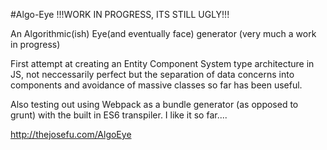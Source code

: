 #Algo-Eye !!!WORK IN PROGRESS, ITS STILL UGLY!!!

An Algorithmic(ish) Eye(and eventually face) generator (very much a work in progress)

First attempt at creating an Entity Component System type architecture in JS,
not neccessarily perfect but the separation of data concerns into components and avoidance of 
massive classes so far has been useful. 

Also testing out using Webpack as a bundle generator (as opposed to grunt) with the built in ES6 transpiler.
I like it so far....

http://thejosefu.com/AlgoEye